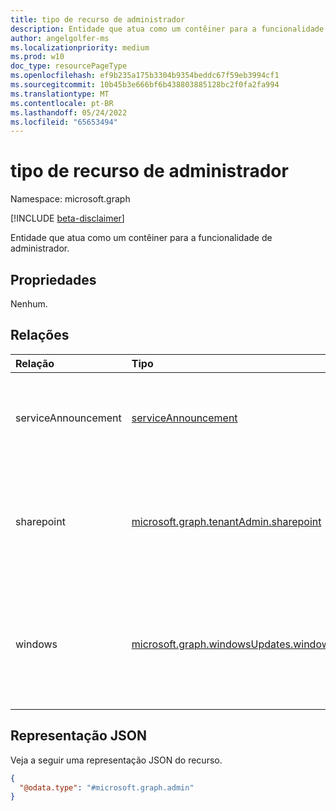 ```yaml
---
title: tipo de recurso de administrador
description: Entidade que atua como um contêiner para a funcionalidade de administrador.
author: angelgolfer-ms
ms.localizationpriority: medium
ms.prod: w10
doc_type: resourcePageType
ms.openlocfilehash: ef9b235a175b3304b9354beddc67f59eb3994cf1
ms.sourcegitcommit: 10b45b3e666bf6b438803885128bc2f0fa2fa994
ms.translationtype: MT
ms.contentlocale: pt-BR
ms.lasthandoff: 05/24/2022
ms.locfileid: "65653494"
---
```

# <a name="admin-resource-type"></a>tipo de recurso de administrador

Namespace: microsoft.graph

[!INCLUDE [beta-disclaimer](../../includes/beta-disclaimer.md)]

Entidade que atua como um contêiner para a funcionalidade de administrador.

## <a name="properties"></a>Propriedades
Nenhum.

## <a name="relationships"></a>Relações
|Relação|Tipo|Descrição|
|:---|:---|:---|
| serviceAnnouncement | [serviceAnnouncement](serviceannouncement.md) | Um contêiner para recursos de comunicação de serviço. Somente leitura. |
| sharepoint |[microsoft.graph.tenantAdmin.sharepoint](../resources/tenantadmin-sharepoint.md)|Um contêiner para recursos administrativos para gerenciar configurações no nível do locatário para SharePoint e OneDrive.|
| windows |[microsoft.graph.windowsUpdates.windows](../resources/windowsupdates-windows.md)|Um contêiner para todas as Windows Update do serviço de implantação para Empresas. Somente leitura.|

## <a name="json-representation"></a>Representação JSON
Veja a seguir uma representação JSON do recurso.
<!-- {
  "blockType": "resource",
  "@odata.type": "microsoft.graph.admin",
  "openType": false
}
-->
``` json
{
  "@odata.type": "#microsoft.graph.admin"
}
```


